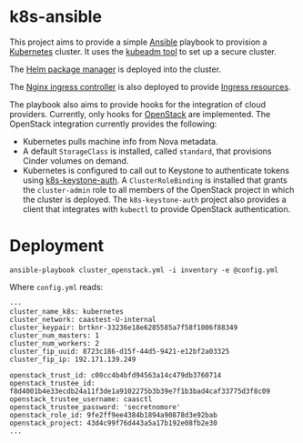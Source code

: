 # k8s-ansible

This project aims to provide a simple [Ansible](https://www.ansible.com/) playbook to
provision a [Kubernetes](https://kubernetes.io) cluster. It uses the
[kubeadm tool](https://kubernetes.io/docs/setup/independent/create-cluster-kubeadm/)
to set up a secure cluster.

The [Helm package manager](https://helm.sh/) is deployed into the cluster.

The [Nginx ingress controller](https://github.com/kubernetes/ingress/tree/master/controllers/nginx)
is also deployed to provide [Ingress resources](https://kubernetes.io/docs/concepts/services-networking/ingress/).

The playbook also aims to provide hooks for the integration of cloud providers. Currently, only
hooks for [OpenStack](https://www.openstack.org/) are implemented. The OpenStack integration
currently provides the following:

  * Kubernetes pulls machine info from Nova metadata.
  * A default `StorageClass` is installed, called `standard`, that provisions Cinder volumes on demand.
  * Kubernetes is configured to call out to Keystone to authenticate tokens using
    [k8s-keystone-auth](https://github.com/kubernetes/cloud-provider-openstack/blob/master/docs/using-keystone-webhook-authenticator-and-authorizer.md).
    A `ClusterRoleBinding` is installed that grants the `cluster-admin` role to all members of the OpenStack project in which the cluster is deployed.
    The `k8s-keystone-auth` project also provides a client that integrates with `kubectl` to provide OpenStack authentication.

# Deployment

    ansible-playbook cluster_openstack.yml -i inventory -e @config.yml

Where `config.yml` reads:

    ---
    cluster_name_k8s: kubernetes
    cluster_network: caastest-U-internal
    cluster_keypair: brtknr-33236e18e6285585a7f58f1006f88349
    cluster_num_masters: 1
    cluster_num_workers: 2
    cluster_fip_uuid: 8723c186-d15f-44d5-9421-e12bf2a03325
    cluster_fip_ip: 192.171.139.249

    openstack_trust_id: c00cc4b4bfd94563a14c479db3760714
    openstack_trustee_id: f8d4001b4e33ecdb24a11f3de1a9102275b3b39e7f1b3bad4caf33775d3f8c09
    openstack_trustee_username: caasctl
    openstack_trustee_password: 'secretnomore'
    openstack_role_id: 9fe2ff9ee4384b1894a90878d3e92bab
    openstack_project: 43d4c99f76d443a5a17b192e08fb2e30
    ...
